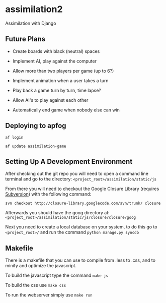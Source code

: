 assimilation2
=============

Assimilation with Django

Future Plans
------------

- Create boards with black (neutral) spaces

- Implement AI, play against the computer

- Allow more than two players per game (up to 6?)

- Implement animation when a user takes a turn

- Play back a game turn by turn, time lapse?

- Allow AI's to play against each other

- Automatically end game when nobody else can win

Deploying to apfog
------------------
`af login`

`af update assimilation-game`

Setting Up A Development Environment
------------------------------------

After checking out the git repo you will need to open a command line terminal 
and go to the directory: `<project_root>/assimilation/static/js`

From there you will need to checkout the Google Closure Library (requires 
[Subversion](http://subversion.apache.org/)) with the following command:

`svn checkout http://closure-library.googlecode.com/svn/trunk/ closure`

Afterwards you should have the goog directory at: `<project_root>/assimilation/static/js/closure/closure/goog`

Next you need to create a local database on your system, to do this go to `<project_root>/` and run the command `python manage.py syncdb`


Makefile
--------
There is a makefile that you can use to compile from .less to .css, and to minify and optimize the javascript.

To build the javascript type the command `make js`

To build the css use `make css`

To run the webserver simply use `make run`